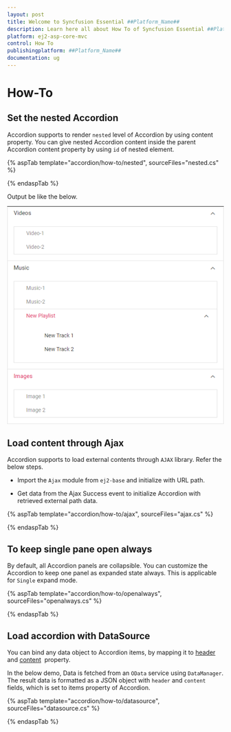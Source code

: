 ```yaml
---
layout: post
title: Welcome to Syncfusion Essential ##Platform_Name##
description: Learn here all about How To of Syncfusion Essential ##Platform_Name## widgets based on HTML5 and jQuery.
platform: ej2-asp-core-mvc
control: How To
publishingplatform: ##Platform_Name##
documentation: ug
---
```



# How-To

## Set the nested Accordion

Accordion supports to render `nested` level of Accordion by using content property. You can give nested Accordion content inside the parent Accordion content property by using `id` of nested element.

{% aspTab template="accordion/how-to/nested", sourceFiles="nested.cs" %}

{% endaspTab %}

Output be like the below.

![Accordion Control with nested structure](./images/nested.PNG)

## Load content through Ajax

Accordion supports to load external contents through `AJAX` library. Refer the below steps.

* Import the `Ajax` module from `ej2-base` and initialize with URL path.

* Get data from the Ajax Success event to initialize Accordion with retrieved external path data.

{% aspTab template="accordion/how-to/ajax", sourceFiles="ajax.cs" %}

{% endaspTab %}

## To keep single pane open always

By default, all Accordion panels are collapsible. You can customize the Accordion to keep one panel as expanded state always. This is applicable for `Single` expand mode.

{% aspTab template="accordion/how-to/openalways", sourceFiles="openalways.cs" %}

{% endaspTab %}

## Load accordion with DataSource

You can bind any data object to Accordion items, by mapping it to [header](https://help.syncfusion.com/cr/cref_files/aspnetcore-js2/aspnetcore/Syncfusion.EJ2~Syncfusion.EJ2.Navigations.AccordionAccordionItem~Header.html) and [content](https://help.syncfusion.com/cr/cref_files/aspnetcore-js2/aspnetcore/Syncfusion.EJ2~Syncfusion.EJ2.Navigations.AccordionAccordionItem~Content.html)&nbsp; property.

In the below demo, Data is fetched from an `OData` service using `DataManager`. The result data is formatted as a JSON object with `header` and `content` fields, which is set to items property of Accordion.

{% aspTab template="accordion/how-to/datasource", sourceFiles="datasource.cs" %}

{% endaspTab %}